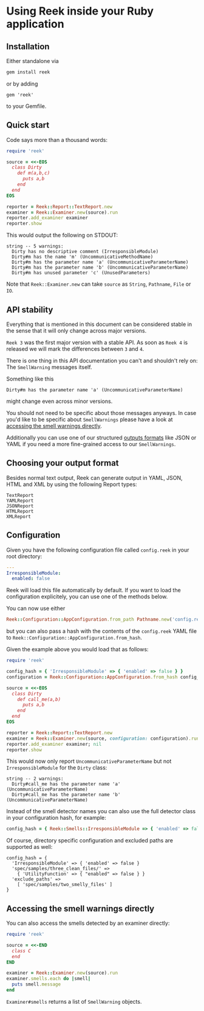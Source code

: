 # Using Reek inside your Ruby application

## Installation

Either standalone via

```bash
gem install reek
```

or by adding

```
gem 'reek'
```

to your Gemfile.

## Quick start

Code says more than a thousand words:

```ruby
require 'reek'

source = <<-EOS
  class Dirty
    def m(a,b,c)
      puts a,b
    end
  end
EOS

reporter = Reek::Report::TextReport.new
examiner = Reek::Examiner.new(source).run
reporter.add_examiner examiner
reporter.show
```

This would output the following on STDOUT:

```
string -- 5 warnings:
  Dirty has no descriptive comment (IrresponsibleModule)
  Dirty#m has the name 'm' (UncommunicativeMethodName)
  Dirty#m has the parameter name 'a' (UncommunicativeParameterName)
  Dirty#m has the parameter name 'b' (UncommunicativeParameterName)
  Dirty#m has unused parameter 'c' (UnusedParameters)
```

Note that `Reek::Examiner.new` can take `source` as `String`, `Pathname`, `File` or `IO`.

## API stability

Everything that is mentioned in this document can be considered stable in the
sense that it will only change across major versions.

`Reek 3` was the first major version with a stable API. As soon as `Reek 4`
is released we will mark the differences between `3` and `4`.

There is one thing in this API documentation you can't and shouldn't rely on:
The `SmellWarning` messages itself.

Something like this

```
Dirty#m has the parameter name 'a' (UncommunicativeParameterName)
```

might change even across minor versions.

You should not need to be specific about those messages anyways.
In case you'd like to be specific about `SmellWarnings` please have a look at
[accessing the smell warnings directly](#accessing-the-smell-warnings-directly).

Additionally you can use one of our structured [outputs formats](#choosing-your-output-format)
like JSON or YAML if you need a more fine-grained access to our
`SmellWarnings`.

## Choosing your output format

Besides normal text output, Reek can generate output in YAML,
JSON, HTML and XML by using the following Report types:

```
TextReport
YAMLReport
JSONReport
HTMLReport
XMLReport
```

## Configuration

Given you have the following configuration file called `config.reek` in your root directory:

```Yaml
---
IrresponsibleModule:
  enabled: false
```

Reek will load this file automatically by default. If you want to load the
configuration explicitely, you can use one of the methods below.

You can now use either

```Ruby
Reek::Configuration::AppConfiguration.from_path Pathname.new('config.reek')
```

but you can also pass a hash with the contents of the `config.reek` YAML file
to `Reek::Configuration::AppConfiguration.from_hash`.

Given the example above you would load that as follows:

```Ruby
require 'reek'

config_hash = { 'IrresponsibleModule' => { 'enabled' => false } }
configuration = Reek::Configuration::AppConfiguration.from_hash config_hash

source = <<-EOS
  class Dirty
    def call_me(a,b)
      puts a,b
    end
  end
EOS

reporter = Reek::Report::TextReport.new
examiner = Reek::Examiner.new(source, configuration: configuration).run; nil
reporter.add_examiner examiner; nil
reporter.show
```

This would now only report `UncommunicativeParameterName` but not
`IrresponsibleModule` for the `Dirty` class:

```
string -- 2 warnings:
  Dirty#call_me has the parameter name 'a' (UncommunicativeParameterName)
  Dirty#call_me has the parameter name 'b' (UncommunicativeParameterName)
```

Instead of the smell detector names you can also use the full detector class in
your configuration hash, for example:

```ruby
config_hash = { Reek::Smells::IrresponsibleModule => { 'enabled' => false } }
```

Of course, directory specific configuration and excluded paths are supported as
well:

```
config_hash = {
  'IrresponsibleModule' => { 'enabled' => false }
  'spec/samples/three_clean_files/' =>
    { 'UtilityFunction' => { "enabled" => false } }
  'exclude_paths' =>
    [ 'spec/samples/two_smelly_files' ]
}
```

## Accessing the smell warnings directly

You can also access the smells detected by an examiner directly:

```ruby
require 'reek'

source = <<-END
  class C
  end
END

examiner = Reek::Examiner.new(source).run
examiner.smells.each do |smell|
  puts smell.message
end
```

`Examiner#smells` returns a list of `SmellWarning` objects.

